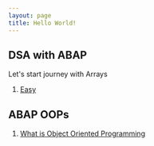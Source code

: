 ```yaml
---
layout: page
title: Hello World!
---
```


## DSA with ABAP
Let's start journey with Arrays
1. [Easy](Arrays-easy.md)

## ABAP OOPs
1. [What is Object Oriented Programming](oops-basics.md)
